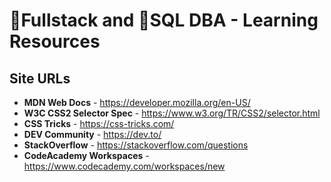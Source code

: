 # 🌱Fullstack and 📰SQL DBA - Learning Resources

## Site URLs

- **MDN Web Docs** - https://developer.mozilla.org/en-US/
- **W3C CSS2 Selector Spec** - https://www.w3.org/TR/CSS2/selector.html
- **CSS Tricks** - https://css-tricks.com/
- **DEV Community** - https://dev.to/ 
- **StackOverflow** - https://stackoverflow.com/questions
- **CodeAcademy Workspaces** - https://www.codecademy.com/workspaces/new